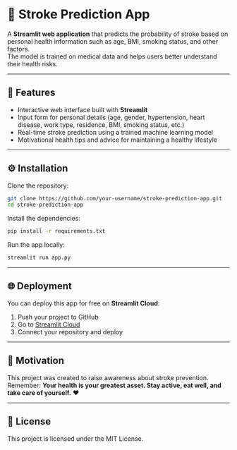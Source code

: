 # 🧠 Stroke Prediction App

A **Streamlit web application** that predicts the probability of stroke based on personal health information such as age, BMI, smoking status, and other factors.  
The model is trained on medical data and helps users better understand their health risks.

---

## 🚀 Features
- Interactive web interface built with **Streamlit**
- Input form for personal details (age, gender, hypertension, heart disease, work type, residence, BMI, smoking status, etc.)
- Real-time stroke prediction using a trained machine learning model
- Motivational health tips and advice for maintaining a healthy lifestyle

---

## ⚙️ Installation

Clone the repository:
```bash
git clone https://github.com/your-username/stroke-prediction-app.git
cd stroke-prediction-app
```

Install the dependencies:
```bash
pip install -r requirements.txt
```

Run the app locally:
```bash
streamlit run app.py
```

---

## 🌐 Deployment
You can deploy this app for free on **Streamlit Cloud**:

1. Push your project to GitHub  
2. Go to [Streamlit Cloud](https://streamlit.io/cloud)  
3. Connect your repository and deploy  

---

## 🙌 Motivation
This project was created to raise awareness about stroke prevention.  
Remember: **Your health is your greatest asset. Stay active, eat well, and take care of yourself.** ❤️

---

## 📝 License
This project is licensed under the MIT License.
